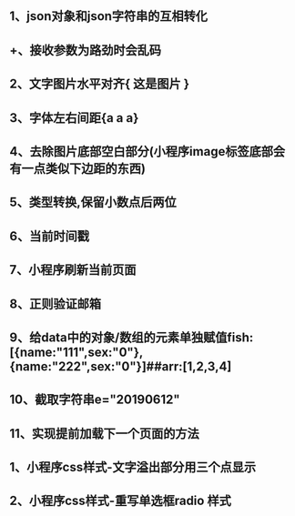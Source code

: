 ﻿## 1、json对象和json字符串的互相转化

## +、接收参数为路劲时会乱码

## 2、文字图片水平对齐{ <view><image></image>这是图片</view> }

## 3、字体左右间距{a  a   a}

## 4、去除图片底部空白部分(小程序image标签底部会有一点类似下边距的东西)

## 5、类型转换,保留小数点后两位

## 6、当前时间戳

## 7、小程序刷新当前页面

## 8、正则验证邮箱

## 9、给data中的对象/数组的元素单独赋值fish:[{name:"111",sex:"0"},{name:"222",sex:"0"}]##arr:[1,2,3,4]

## 10、截取字符串e="20190612"

## 11、实现提前加载下一个页面的方法

## 1、小程序css样式-文字溢出部分用三个点显示

## 2、小程序css样式-重写单选框radio 样式